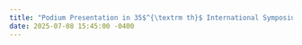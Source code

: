 ```yaml
---
title: "Podium Presentation in 35$^{\textrm th}$ International Symposium on Shock Waves (ISSW35) at University of Queensland."
date: 2025-07-08 15:45:00 -0400
---
```

